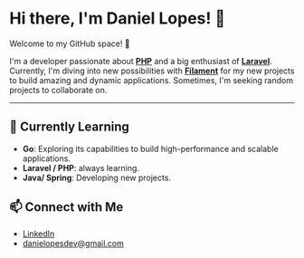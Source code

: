 # Hi there, I'm Daniel Lopes! 👋

Welcome to my GitHub space! 🚀

I'm a developer passionate about [**PHP**](https://github.com/topics/php) and a big enthusiast of [**Laravel**](https://github.com/laravel/laravel). Currently, I'm diving into new possibilities with [**Filament**](https://github.com/filamentphp/filament) for my new projects to build amazing and dynamic applications. Sometimes, I'm seeking random projects to collaborate on.

---

## 🌱 Currently Learning

- **Go**: Exploring its capabilities to build high-performance and scalable applications.
- **Laravel / PHP**: always learning.
- **Java/ Spring**: Developing new projects.

## 📫 Connect with Me

- [LinkedIn](https://www.linkedin.com/in/danielopesamorim)
- [danielopesdev@gmail.com](mailto:danielopesdev@gmail.com)

